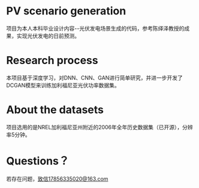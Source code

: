 # PV scenario generation
项目为本人本科毕业设计内容--光伏发电场景生成的代码，参考陈绎泽教授的成果，实现光伏发电的日前预测。
# Research process
本项目基于深度学习，对DNN、CNN、GAN进行简单研究，并进一步开发了DCGAN模型来训练加利福尼亚光伏功率数据集。
# About the datasets
项目选用的是NREL加利福尼亚州附近的2006年全年历史数据集（已开源），分辨率5分钟。
# Questions？
若存在问题，致信17856335020@163.com
